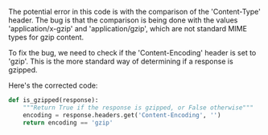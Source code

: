 The potential error in this code is with the comparison of the 'Content-Type' header. The bug is that the comparison is being done with the values 'application/x-gzip' and 'application/gzip', which are not standard MIME types for gzip content.

To fix the bug, we need to check if the 'Content-Encoding' header is set to 'gzip'. This is the more standard way of determining if a response is gzipped.

Here's the corrected code:

```python
def is_gzipped(response):
    """Return True if the response is gzipped, or False otherwise"""
    encoding = response.headers.get('Content-Encoding', '')
    return encoding == 'gzip'
```